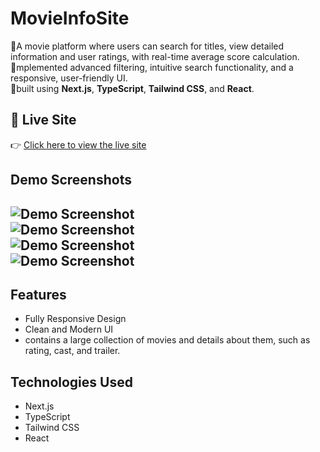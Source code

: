 # MovieInfoSite

🔹A movie platform where users can search for titles, view detailed information and user ratings, with
real-time average score calculation.  
🔹mplemented advanced filtering, intuitive search functionality, and a responsive, user-friendly UI.  
🔹built using **Next.js**, **TypeScript**,  **Tailwind CSS**, and **React**.
## 🔗 Live Site

👉 [Click here to view the live site](https://movieinfosite-production.up.railway.app/)
## Demo Screenshots

![Demo Screenshot](https://i.imgur.com/A0iRfsn.png)  
![Demo Screenshot](https://i.imgur.com/063Mk8N.png)  
![Demo Screenshot](https://i.imgur.com/oFR2im2.png)  
![Demo Screenshot](https://i.imgur.com/4Bsbvu9.png)  
---
## Features
- Fully Responsive Design
- Clean and Modern UI
- contains a large collection of movies and details about them, such as rating, cast, and trailer.

## Technologies Used
-  Next.js
- TypeScript
- Tailwind CSS
- React



